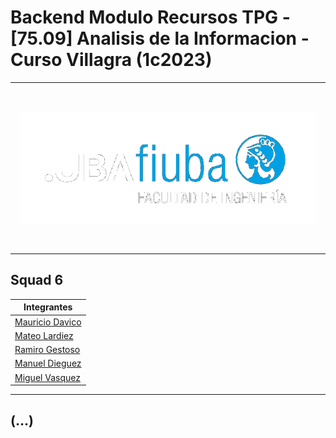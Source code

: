 # Backend Modulo Recursos TPG - [75.09] Analisis de la Informacion - Curso Villagra (1c2023)

---

<br>
<p align="center">
  <img src="https://raw.githubusercontent.com/MiguelV5/MiguelV5/main/misc/logofiubatransparent_partialwhite.png" height="180"/>
</p>
<br>

---

## Squad 6

| Integrantes                                                         |
| ------------------------------------------------------------------- |
| [Mauricio Davico](https://github.com/)                              |
| [Mateo Lardiez](https://github.com/Mlardiez)                        |
| [Ramiro Gestoso](https://github.com/ramirogestoso)                  |
| [Manuel Dieguez](https://github.com/lionelguglielmone)              |
| [Miguel Vasquez](https://github.com/MiguelV5)                       |


---

## (...)
